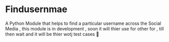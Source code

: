 # Findusernmae
A Python Module that helps to find a particular username across the Social Media , this module is in development , soon it will  thier use for other for , till then wait 
and it will be thier wotj test cases 🙂

